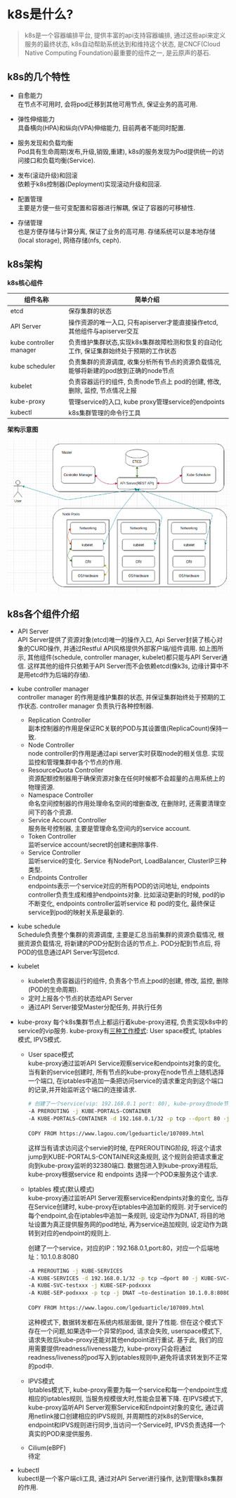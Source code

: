 k8s是什么?
===================

> k8s是一个容器编排平台, 提供丰富的api支持容器编排, 通过这些api来定义服务的最终状态, k8s自动帮助系统达到和维持这个状态, 是CNCF(Cloud Native Computing Foundation)最重要的组件之一, 是云原声的基石. 

## k8s的几个特性

- 自愈能力  
  在节点不可用时, 会将pod迁移到其他可用节点, 保证业务的高可用.  

- 弹性伸缩能力  
  具备横向(HPA)和纵向(VPA)伸缩能力, 目前两者不能同时配置.  

- 服务发现和负载均衡  
  Pod具有生命周期(发布,升级,销毁,重建), k8s的服务发现为Pod提供统一的访问接口和负载均衡(Service). 

- 发布(滚动升级)和回滚  
  依赖于k8s控制器(Deployment)实现滚动升级和回滚. 

- 配置管理  
  主要是方便一些可变配置和容器进行解耦, 保证了容器的可移植性. 

- 存储管理  
  也是方便存储与计算分离, 保证了业务的高可用. 存储系统可以是本地存储(local storage), 网络存储(nfs, ceph).

## k8s架构

**k8s核心组件**

| 组件名称 | 简单介绍 |
| --- | --- |
| etcd | 保存集群的状态 |
| API Server | 操作资源的唯一入口, 只有apiserver才能直接操作etcd, 其他组件与apiserver交互 |
| kube controller manager | 负责维护集群状态,实现k8s集群故障检测和恢复的自动化工作, 保证集群始终处于预期的工作状态|
| kube scheduler | 负责集群的资源调度, 收集分析所有节点的资源负载情况, 能够将新建的pod放到正确的node节点 |
| kubelet |负责容器运行的组件, 负责node节点上 pod的创建, 修改, 删除, 监控, 节点情况上报|
| kube-proxy|管理service的入口, kube proxy管理service的endpoints |
| kubectl | k8s集群管理的命令行工具|

**架构示意图**

![alt k8s组件架构示意图](images/20210103133631.png)

## k8s各个组件介绍
- API Server   
  API Server提供了资源对象(etcd)唯一的操作入口, Api Server封装了核心对象的CURD操作, 并通过Restful API风格提供外部客户端/组件调用. 如上图所示, 其他组件(schedule, controller manager, kubelet)都只能与API Server通信. 这样其他的组件只依赖于API Server而不会依赖etcd(像k3s, 边缘计算中不是用etcd作为后端的存储). 
  
- kube controller manager  
  controller manager 的作用是维护集群的状态, 并保证集群始终处于预期的工作状态. controller manager 负责执行各种控制器.
  - Replication Controller  
    副本控制器的作用是保证RC关联的POD与其设置值(ReplicaCount)保持一致.  
  - Node Controller  
    node controller的作用是通过api server实时获取node的相关信息. 实现监控和管理集群中各个节点的作用.
  - ResourceQuota Controller  
    资源配额控制器用于确保资源对象在任何时候都不会超量的占用系统上的物理资源.
  - Namespace Controller  
    命名空间控制器的作用处理命名空间的增删查改, 在删除时, 还需要清理空间下的各个资源. 
  - Service Account Controller  
    服务账号控制器, 主要是管理命名空间内的service account. 
  - Token Controller  
    监听service account/secret的创建和删除事件.  
  - Service Controller  
    监听service的变化. Service 有NodePort, LoadBalancer, ClusterIP三种类型. 
  - Endpoints Controller  
    endpoints表示一个service对应的所有POD的访问地址, endpoints controller负责生成和维护endpoints对象. 比如滚动更新的时候, pod的ip不断变化, endpoints controller监听service 和 pod的变化, 最终保证service到pod的映射关系是最新的.

- kube schedule  
  Schedule负责整个集群的资源调度, 主要是汇总当前集群的资源负载情况, 根据资源负载情况, 将新建的POD分配到合适的节点上. POD分配到节点后, 将POD的信息通过API Server写回etcd. 

- kubelet
  - kubelet负责容器运行的组件, 负责各个节点上pod的创建, 修改, 监控, 删除(POD的生命周期). 
  - 定时上报各个节点的状态给API Server
  - 通过API Server接受Master分配任务, 并执行任务

- kube-proxy
  每个k8s集群节点上都运行着kube-proxy进程, 负责实现k8s中的service的vip服务. kube-proxy有[三种工作模式](https://www.lagou.com/lgeduarticle/107089.html): User space模式, Iptables 模式, IPVS模式. 
  - User space模式  
    kube-proxy通过监听API Service观察service和endpoints对象的变化, 当有新的service创建时, 所有节点的kube-proxy在node节点上随机选择一个端口, 在iptables中追加一条把访问service的请求重定向到这个端口的记录,并开始监听这个端口的连接请求. 
    ```bash
    # 创建了一个service(vip: 192.168.0.1 port: 80), kube-proxy在node节点上随机选择一个端口32380, 然后会追加两条iptables
    -A PREROUTING -j KUBE-PORTALS-CONTAINER
    -A KUBE-PORTALS-CONTAINER -d 192.168.0.1/32 -p tcp --dport 80 -j REDIRECT --to-ports 32380

    COPY FROM https://www.lagou.com/lgeduarticle/107089.html
    ```
    这样当有请求访问这个servie的时候, 在PREROUTING阶段, 将这个请求jump到KUBE-PORTALS-CONTAINER这条规则, 这个规则会把请求重定向到kube-proxy监听的32380端口. 数据包进入到kube-proxy进程后, kube-proxy根据service 和 endpoints 选择一个POD来服务这个请求.  
  - Iptables 模式(默认模式)  
    kube-proxy通过监听API Server观察service和endpints对象的变化, 当存在Service创建时, kube-proxy在iptables中追加新的规则. 对于service的每个endpoint,会在iptables中追加一条规则, 设定动作为DNAT, 将目的地址设置为真正提供服务网的pod地址, 再为service追加规则, 设定动作为跳转到对应的endpoint的规则上. 

    创建了一个service，对应的IP：192.168.0.1,port:80，对应一个后端地址：10.1.0.8:8080
    ```bash
    -A PREROUTING -j KUBE-SERVICES
    -A KUBE-SERVICES -d 192.168.0.1/32 -p tcp –dport 80 -j KUBE-SVC-testxxx
    -A KUBE-SVC-testxxx -j KUBE-SEP-podxxxx
    -A KUBE-SEP-podxxxx -p tcp -j DNAT –to-destination 10.1.0.8:8080

    COPY FROM https://www.lagou.com/lgeduarticle/107089.html
    ```
    这种模式下, 数据转发都在系统内核层面做, 提升了性能. 但在这个模式下存在一个问题,如果选中一个异常的pod, 请求会失败, userspace模式下, 请求失败后kube-proxy还能对其他endpoint进行重试. 基于此, 我们的应用需要提供readness/liveness能力, kube-proxy只会将通过readness/liveness的pod写入到iptables规则中,避免将请求转发到不正常的pod中.  
  - IPVS模式  
    Iptables模式下, kube-proxy需要为每一个service和每一个endpoint生成相应的iptables规则, 当服务规模很大时,性能会显著下降. 在IPVS模式下, kube-proxy监听API Server观察Service和Endpoint对象的变化, 通过调用netlink接口创建相应的IPVS规则, 并周期性的对k8s的Service, endpoint和IPVS规则进行同步,当访问一个Service时, IPVS负责选择一个真实的POD来提供服务. 
  - Cilium(eBPF)  
    待定
- kubectl  
  kubectl是一个客户端cli工具, 通过对API Server进行操作, 达到管理k8s集群的作用. 